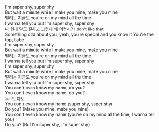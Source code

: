I'm super shy, super shy  
But wait a minute while I make you mine, make you mine  
떨리는 지금도 you're on my mind all the time  
I wanna tell you but I'm super shy, super shy  
나 원래 말도 잘하고 그런데 왜 이런지? I don't like that  
Something odd about you, yeah, you're special and you know it You're the top, babe  
I'm super shy, super shy  
But wait a minute while I make you mine, make you mine  
떨리는 지금도 you're on my mind all the time  
I wanna tell you but I'm super shy, super shy  
I'm super shy, super shy  
But wait a minute while I make you mine, make you mine  
떨리는 지금도 you're on my mind all the time  
I wanna tell you but I'm super shy, super shy  
You don't even know my name, do you?  
You don't even know my name, do you?  
누구보다도  
You don't even know my name (super shy, super shy)  
Do you? (Make you mine, make you mine)  
You don't even know my name (you're on my mind all the time, I wanna tell you)  
Do you? (But I'm super shy, I'm super shy)  
